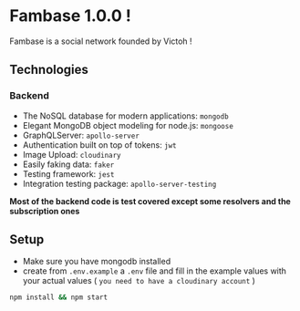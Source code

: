 # Fambase 1.0.0 !

Fambase is a social network founded by Victoh !

## Technologies

### Backend

- The NoSQL database for modern applications: `mongodb`
- Elegant MongoDB object modeling for node.js: `mongoose`
- GraphQLServer: `apollo-server`
- Authentication built on top of tokens: `jwt`
- Image Upload: `cloudinary`
- Easily faking data: `faker`
- Testing framework: `jest`
- Integration testing package: `apollo-server-testing`

**Most of the backend code is test covered except some resolvers and the subscription ones**

## Setup

- Make sure you have mongodb installed
- create from `.env.example` a `.env` file and fill in the example values with your actual values ( `you need to have a cloudinary account` )

```sh
npm install && npm start
```

